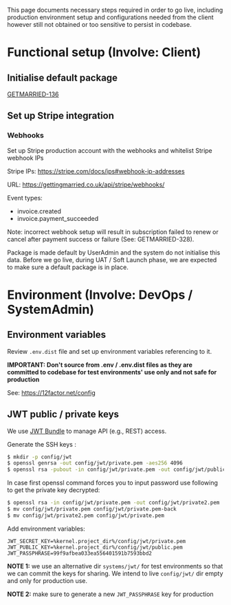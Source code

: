This page documents necessary steps required in order to go live, including production environment setup and configurations needed from the client however still not obtained or too sensitive to persist in codebase.

# Functional setup (Involve: Client)

## Initialise default package

[GETMARRIED-136](https://ampersand.atlassian.net/browse/GETMARRIED-136)

## Set up Stripe integration

### Webhooks

Set up Stripe production account with the webhooks and whitelist Stripe webhook IPs

Stripe IPs: https://stripe.com/docs/ips#webhook-ip-addresses

URL: https://gettingmarried.co.uk/api/stripe/webhooks/

Event types:
- invoice.created
- invoice.payment_succeeded

Note: incorrect webhook setup will result in subscription failed to renew or cancel after payment success or failure (See: GETMARRIED-328).

Package is made default by UserAdmin and the system do not initialise this data. Before we go live, during UAT / Soft Launch phase, we are expected to make sure a default package is in place.

# Environment (Involve: DevOps / SystemAdmin)

## Environment variables

Review `.env.dist` file and set up environment variables referencing to it.

**IMPORTANT: Don't source from .env / .env.dist files as they are committed to codebase for test environments' use only and not safe for production** 

See: https://12factor.net/config

## JWT public / private keys

We use [JWT Bundle](https://github.com/lexik/LexikJWTAuthenticationBundle/blob/master/Resources/doc/index.md#installation) to manage API (e.g., REST) access.

Generate the SSH keys :

```bash
$ mkdir -p config/jwt
$ openssl genrsa -out config/jwt/private.pem -aes256 4096
$ openssl rsa -pubout -in config/jwt/private.pem -out config/jwt/public.pem
```

In case first openssl command forces you to input password use following to get the private key decrypted:

```bash
$ openssl rsa -in config/jwt/private.pem -out config/jwt/private2.pem
$ mv config/jwt/private.pem config/jwt/private.pem-back
$ mv config/jwt/private2.pem config/jwt/private.pem
```

Add environment variables:

```
JWT_SECRET_KEY=%kernel.project_dir%/config/jwt/private.pem
JWT_PUBLIC_KEY=%kernel.project_dir%/config/jwt/public.pem
JWT_PASSPHRASE=99f9afbea033ea556401591b7593bbd2
```

**NOTE 1:** we use an alternative dir `systems/jwt/` for test environments so that we can commit the keys for sharing. We intend to live `config/jwt/` dir empty and only for production use.

**NOTE 2:** make sure to generate a new `JWT_PASSPHRASE` key for production